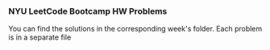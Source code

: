 ### NYU LeetCode Bootcamp HW Problems 
You can find the solutions in the corresponding week's folder. Each problem is in a separate file
